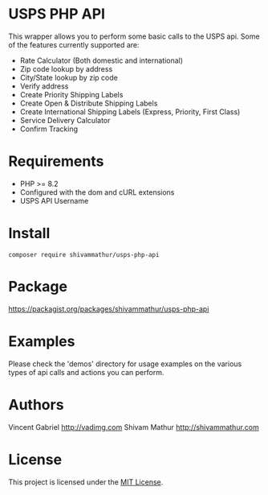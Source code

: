 USPS PHP API
===========

This wrapper allows you to perform some basic calls to the USPS api. Some of the features currently supported are:

- Rate Calculator (Both domestic and international)
- Zip code lookup by address
- City/State lookup by zip code
- Verify address
- Create Priority Shipping Labels
- Create Open & Distribute Shipping Labels
- Create International Shipping Labels (Express, Priority, First Class)
- Service Delivery Calculator
- Confirm Tracking

Requirements
============

- PHP >= 8.2
- Configured with the dom and cURL extensions
- USPS API Username

Install
=======
`composer require shivammathur/usps-php-api`

Package
=======

https://packagist.org/packages/shivammathur/usps-php-api

Examples
=======

Please check the 'demos' directory for usage examples on the various types of api calls and actions you can perform.

Authors
=======
Vincent Gabriel <http://vadimg.com>
Shivam Mathur <http://shivammathur.com>

License
=======
This project is licensed under the [MIT License](LICENSE).
